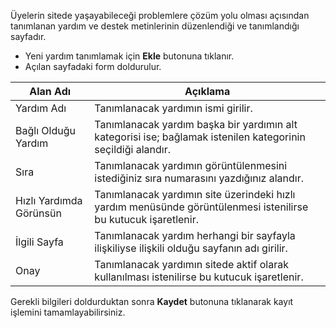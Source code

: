 Üyelerin sitede yaşayabileceği problemlere çözüm yolu olması açısından tanımlanan yardım ve destek metinlerinin düzenlendiği ve tanımlandığı sayfadır.

- Yeni yardım tanımlamak için  **Ekle** butonuna tıklanır.
- Açılan sayfadaki form doldurulur.

|Alan Adı|Açıklama|
|--|--|
|Yardım Adı|Tanımlanacak yardımın ismi girilir.|
|Bağlı Olduğu Yardım|Tanımlanacak yardım başka bir yardımın alt kategorisi ise; bağlamak istenilen kategorinin seçildiği alandır.|
|Sıra|Tanımlanacak yardımın  görüntülenmesini istediğiniz sıra numarasını yazdığınız alandır.|
|Hızlı Yardımda Görünsün|Tanımlanacak yardımın site üzerindeki hızlı yardım menüsünde görüntülenmesi istenilirse bu kutucuk işaretlenir. |
|İlgili Sayfa |Tanımlanacak yardım herhangi bir sayfayla ilişkiliyse ilişkili olduğu sayfanın adı girilir.|
|Onay|Tanımlanacak yardımın sitede aktif olarak kullanılması istenilirse  bu kutucuk işaretlenir.|


Gerekli bilgileri doldurduktan sonra **Kaydet** butonuna tıklanarak kayıt işlemini tamamlayabilirsiniz.